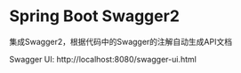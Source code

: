 Spring Boot Swagger2
========================================================

集成Swagger2，根据代码中的Swagger的注解自动生成API文档

Swagger UI: http://localhost:8080/swagger-ui.html